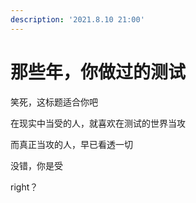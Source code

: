 ```yaml
---
description: '2021.8.10 21:00'
---
```


# 那些年，你做过的测试

笑死，这标题适合你吧

在现实中当受的人，就喜欢在测试的世界当攻

而真正当攻的人，早已看透一切

没错，你是受

right？

